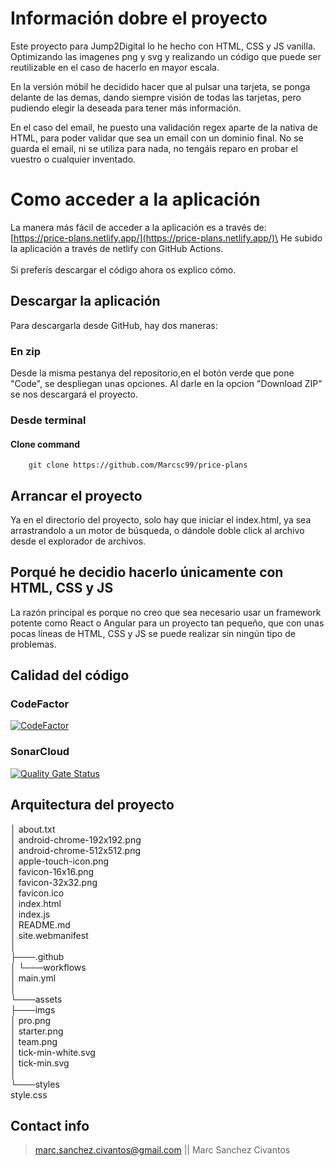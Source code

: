 # Información dobre el proyecto

Este proyecto para Jump2Digital lo he hecho con HTML, CSS y JS vanilla. Optimizando las imagenes png y svg y realizando un código que puede ser reutilizable en el caso de hacerlo en mayor escala.

En la versión móbil he decidido hacer que al pulsar una tarjeta, se ponga delante de las demas, dando siempre visión de todas las tarjetas, pero pudiendo elegir la deseada para tener más información.

En el caso del email, he puesto una validación regex aparte de la nativa de HTML, para poder validar que sea un email con un dominio final. No se guarda el email, ni se utiliza para nada, no tengáis reparo en probar el vuestro o cualquier inventado.

# Como acceder a la aplicación

La manera más fácil de acceder a la aplicación es a través de:\
[https://price-plans.netlify.app/](https://price-plans.netlify.app/)\
He subido la aplicación a través de netlify con GitHub Actions.\
\
Si preferís descargar el código ahora os explico cómo.

## Descargar la aplicación

Para descargarla desde GitHub, hay dos maneras:

### En zip

Desde la misma pestanya del repositorio,en el botón verde que pone "Code", se despliegan unas opciones. Al darle en la opcion "Download ZIP" se nos descargará el proyecto.

### Desde terminal

#### Clone command
```shell
    git clone https://github.com/Marcsc99/price-plans
```

## Arrancar el proyecto

Ya en el directorio del proyecto, solo hay que iniciar el index.html, ya sea arrastrandolo a un motor de búsqueda, o dándole doble click al archivo desde el explorador de archivos.

## Porqué he decidio hacerlo únicamente con HTML, CSS y JS

La razón principal es porque no creo que sea necesario usar un framework potente como React o Angular para un proyecto tan pequeño, que con unas pocas líneas de HTML, CSS y JS se puede realizar sin ningún tipo de problemas.

## Calidad del código

### CodeFactor
[![CodeFactor](https://www.codefactor.io/repository/github/marcsc99/price-plans/badge)](https://www.codefactor.io/repository/github/marcsc99/price-plans)

### SonarCloud
[![Quality Gate Status](https://sonarcloud.io/api/project_badges/measure?project=Marcsc99_price-plans&metric=alert_status)](https://sonarcloud.io/summary/new_code?id=Marcsc99_price-plans)

## Arquitectura del proyecto

│   about.txt\
│   android-chrome-192x192.png\
│   android-chrome-512x512.png\
│   apple-touch-icon.png\
│   favicon-16x16.png\
│   favicon-32x32.png\
│   favicon.ico\
│   index.html\
│   index.js\
│   README.md\
│   site.webmanifest\
│\
├───.github\
│   └───workflows\
│           main.yml\
│\
└───assets\
    ├───imgs\
    │       pro.png\
    │       starter.png\
    │       team.png\
    │       tick-min-white.svg\
    │       tick-min.svg\
    │\
    └───styles\
            style.css

## Contact info

> marc.sanchez.civantos@gmail.com || Marc Sanchez Civantos